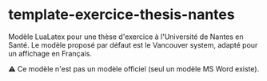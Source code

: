 # template-exercice-thesis-nantes
Modèle LuaLatex pour une thèse d'exercice à l'Université de Nantes en Santé.
Le modèle proposé par défaut est le Vancouver system, adapté pour un affichage en Français. 

⚠️ Ce modèle n'est pas un modèle officiel (seul un modèle MS Word existe).
